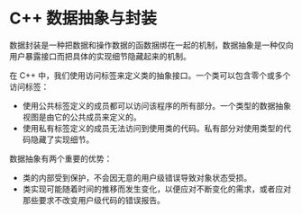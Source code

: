 # C++ 数据抽象与封装

数据封装是一种把数据和操作数据的函数捆绑在一起的机制，数据抽象是一种仅向用户暴露接口而把具体的实现细节隐藏起来的机制。

在 C++ 中，我们使用访问标签来定义类的抽象接口。一个类可以包含零个或多个访问标签：

* 使用公共标签定义的成员都可以访问该程序的所有部分。一个类型的数据抽象视图是由它的公共成员来定义的。
* 使用私有标签定义的成员无法访问到使用类的代码。私有部分对使用类型的代码隐藏了实现细节。

数据抽象有两个重要的优势：

* 类的内部受到保护，不会因无意的用户级错误导致对象状态受损。
* 类实现可能随着时间的推移而发生变化，以便应对不断变化的需求，或者应对那些要求不改变用户级代码的错误报告。